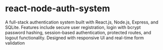 # react-node-auth-system
A full-stack authentication system built with React.js, Node.js, Express, and SQLite. Features include secure user registration, login with bcrypt password hashing, session-based authentication, protected routes, and logout functionality. Designed with responsive UI and real-time form validation
